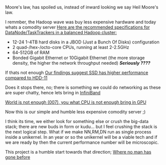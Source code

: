 Moore's law, has spoiled us, instead of inward looking we say Heil Moore's law.

I remmber, the Hadoop wave was buy less expensive hardware and today whats a comodity server
[Here are the recommended specifications for DataNode/TaskTrackers in a balanced Hadoop cluster:](http://blog.cloudera.com/blog/2013/08/how-to-select-the-right-hardware-for-your-new-hadoop-cluster/)
* 12-24 1-4TB hard disks in a JBOD (Just a Bunch Of Disks) configuration
* 2 quad-/hex-/octo-core CPUs, running at least 2-2.5GHz
* 64-512GB of RAM
* Bonded Gigabit Ethernet or 10Gigabit Ethernet (the more storage density, the higher the network throughput needed)
___Seriously ????___

If thats not enough [Our findings suggest SSD has higher performance compared to HDD-11](http://blog.cloudera.com/blog/2014/03/the-truth-about-mapreduce-performance-on-ssds/)

Does it stops there, no; there is something we could do networking as these are super chatty, hence lets bring in [InfiniBand](https://www.sandisk.in/content/dam/sandisk-main/en_us/assets/resources/enterprise/white-papers/evaluating-impact-of-ssds-and-infiniband-in-hadoop-cluster.pdf)

[World is not enough (007), you what CPU is not enough bring in GPU ](http://www.nvidia.com/object/data-science-analytics-database.html)

Now this is our simple and humble less expensive comodity server ;)

I think its time, we either look for something else or crush the big-data stack; there are new buds in form or kudu... but I feel crushing the stack is the next logical step. What if we make NN,RM,DN run as single process inside a unikernel. In an year or so the unikernel will be a viable tech and if we are ready by then the current performance number will be microscopic.

This project is a humble start towards that direction; [Where no man has gone before](https://en.wikipedia.org/wiki/Where_no_man_has_gone_before)
